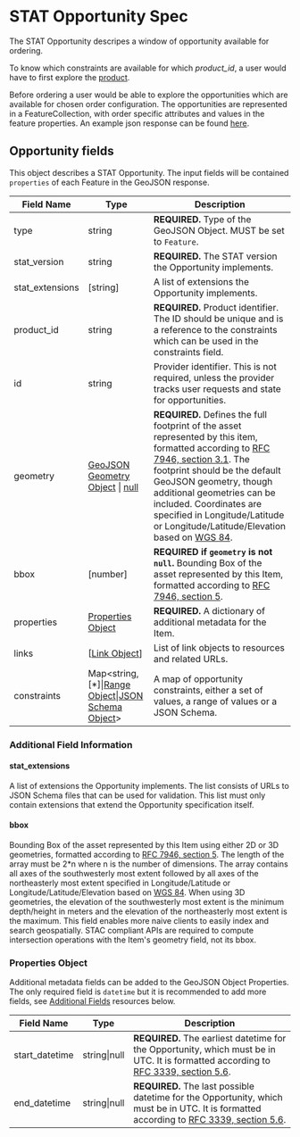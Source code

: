 # STAT Opportunity Spec

The STAT Opportunity descripes a window of opportunity available for ordering.

To know which constraints are available for which *product_id*, a user would have to first explore the [product](../product/README.md).

Before ordering a user would be able to explore the opportunities which are available for chosen order configuration. The opportunities are 
represented in a FeatureCollection, with order specific attributes and values in the feature properties.
An example json response can be found [here](../examples/tasking-api/opportunities-response.json).


## Opportunity fields

This object describes a STAT Opportunity. The input fields will be contained `properties` of each Feature in the GeoJSON response.

| Field Name | Type                                                                       | Description |
| ---------- | -------------------------------------------------------------------------- | ----------- |
| type       | string                                                                     | **REQUIRED.** Type of the GeoJSON Object. MUST be set to `Feature`. |
| stat_version | string                                                                   | **REQUIRED.** The STAT version the Opportunity implements. |
| stat_extensions | \[string]                                                             | A list of extensions the Opportunity implements. |
| product_id         | string                                                             | **REQUIRED.** Product identifier. The ID should be unique and is a reference to the constraints which can be used in the constraints field. |
| id         | string                                                                     | Provider identifier. This is not required, unless the provider tracks user requests and state for opportunities. |
| geometry   | [GeoJSON Geometry Object](https://tools.ietf.org/html/rfc7946#section-3.1) \| [null](https://tools.ietf.org/html/rfc7946#section-3.2) | **REQUIRED.** Defines the full footprint of the asset represented by this item, formatted according to [RFC 7946, section 3.1](https://tools.ietf.org/html/rfc7946#section-3.1). The footprint should be the default GeoJSON geometry, though additional geometries can be included. Coordinates are specified in Longitude/Latitude or Longitude/Latitude/Elevation based on [WGS 84](http://www.opengis.net/def/crs/OGC/1.3/CRS84). |
| bbox       | \[number]                                                                  | **REQUIRED if `geometry` is not `null`.** Bounding Box of the asset represented by this Item, formatted according to [RFC 7946, section 5](https://tools.ietf.org/html/rfc7946#section-5). |
| properties | [Properties Object](#properties-object)                                    | **REQUIRED.** A dictionary of additional metadata for the Item. |
| links      | \[[Link Object](#link-object)]                                             | List of link objects to resources and related URLs. |
| constraints | Map<string, \[\*]\|[Range Object](#range-object)\|[JSON Schema Object](#json-schema-object)> | A map of opportunity constraints, either a set of values, a range of values or a JSON Schema. |

### Additional Field Information

#### stat_extensions

A list of extensions the Opportunity implements.
The list consists of URLs to JSON Schema files that can be used for validation.
This list must only contain extensions that extend the Opportunity specification itself.

#### bbox

Bounding Box of the asset represented by this Item using either 2D or 3D geometries,
formatted according to [RFC 7946, section 5](https://tools.ietf.org/html/rfc7946#section-5).
The length of the array must be 2\*n where n is the number of dimensions.
The array contains all axes of the southwesterly most extent followed by all axes of the northeasterly most extent specified in
Longitude/Latitude or Longitude/Latitude/Elevation based on [WGS 84](http://www.opengis.net/def/crs/OGC/1.3/CRS84).
When using 3D geometries, the elevation of the southwesterly most extent is the minimum depth/height in meters
and the elevation of the northeasterly most extent is the maximum.
This field enables more naive clients to easily index and search geospatially.
STAC compliant APIs are required to compute intersection operations with the Item's geometry field, not its bbox.

### Properties Object

Additional metadata fields can be added to the GeoJSON Object Properties. The only required field
is `datetime` but it is recommended to add more fields, see [Additional Fields](#additional-fields)
resources below.

| Field Name | Type         | Description                                                  |
| ---------- | ------------ | ------------------------------------------------------------ |
| start_datetime | string\|null | **REQUIRED.** The earliest datetime for the Opportunity, which must be in UTC. It is formatted according to [RFC 3339, section 5.6](https://tools.ietf.org/html/rfc3339#section-5.6). |
| end_datetime   | string\|null | **REQUIRED.** The last possible datetime for the Opportunity, which must be in UTC. It is formatted according to [RFC 3339, section 5.6](https://tools.ietf.org/html/rfc3339#section-5.6). |
